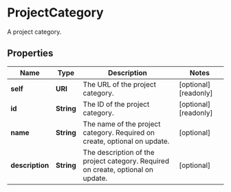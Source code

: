

# ProjectCategory

A project category.

## Properties

Name | Type | Description | Notes
------------ | ------------- | ------------- | -------------
**self** | **URI** | The URL of the project category. |  [optional] [readonly]
**id** | **String** | The ID of the project category. |  [optional] [readonly]
**name** | **String** | The name of the project category. Required on create, optional on update. |  [optional]
**description** | **String** | The description of the project category. Required on create, optional on update. |  [optional]



